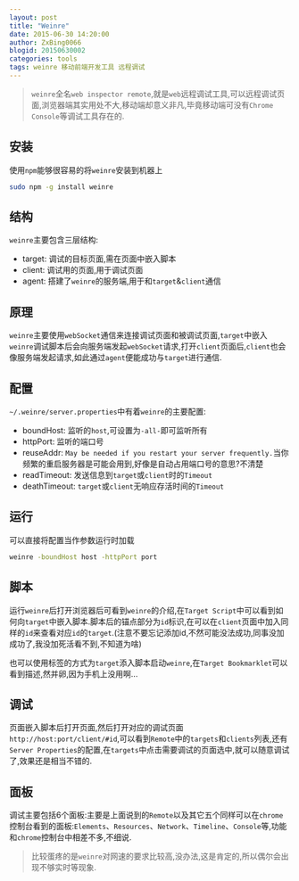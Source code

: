 ```yaml
---
layout: post
title: "Weinre"
date: 2015-06-30 14:20:00
author: ZxBing0066
blogid: 20150630002
categories: tools
tags: weinre 移动前端开发工具 远程调试
---
```


> `weinre`全名`web inspector remote`,就是`web`远程调试工具,可以远程调试页面,浏览器端其实用处不大,移动端却意义非凡,毕竟移动端可没有`Chrome Console`等调试工具存在的.

## 安装

使用`npm`能够很容易的将`weinre`安装到机器上

```bash
sudo npm -g install weinre
```

## 结构

`weinre`主要包含三层结构:

* target: 调试的目标页面,需在页面中嵌入脚本
* client: 调试用的页面,用于调试页面
* agent: 搭建了`weinre`的服务端,用于和`target`&`client`通信

## 原理

`weinre`主要使用`webSocket`通信来连接调试页面和被调试页面,`target`中嵌入`weinre`调试脚本后会向服务端发起`webSocket`请求,打开`client`页面后,`client`也会像服务端发起请求,如此通过`agent`便能成功与`target`进行通信.

## 配置

`~/.weinre/server.properties`中有着`weinre`的主要配置:

* boundHost: 监听的`host`,可设置为`-all-`即可监听所有
* httpPort: 监听的端口号
* reuseAddr: `May be needed if you restart your server frequently.`当你频繁的重启服务器是可能会用到,好像是自动占用端口号的意思?不清楚
* readTimeout: 发送信息到`target`或`client`时的`Timeout`
* deathTimeout: `target`或`client`无响应存活时间的`Timeout`

## 运行

可以直接将配置当作参数运行时加载

```bash
weinre -boundHost host -httpPort port
```

## 脚本

运行`weinre`后打开浏览器后可看到`weinre`的介绍,在`Target Script`中可以看到如何向`target`中嵌入脚本.脚本后的锚点部分为`id`标识,在可以在`client`页面中加入同样的`id`来查看对应`id`的`target`.(注意不要忘记添加id,不然可能没法成功,同事没加成功了,我没加死活看不到,不知道为啥)

也可以使用标签的方式为`target`添入脚本启动`weinre`,在`Target Bookmarklet`可以看到描述,然并卵,因为手机上没用啊...

## 调试

页面嵌入脚本后打开页面,然后打开对应的调试页面`http://host:port/client/#id`,可以看到`Remote`中的`targets`和`clients`列表,还有`Server Properties`的配置,在`targets`中点击需要调试的页面选中,就可以随意调试了,效果还是相当不错的.

## 面板

调试主要包括6个面板:主要是上面说到的`Remote`以及其它五个同样可以在`chrome`控制台看到的面板:`Elements`、`Resources`、`Network`、`Timeline`、`Console`等,功能和`chrome`控制台中相差不多,不细说.

> 比较蛋疼的是`weinre`对网速的要求比较高,没办法,这是肯定的,所以偶尔会出现不够实时等现象.

